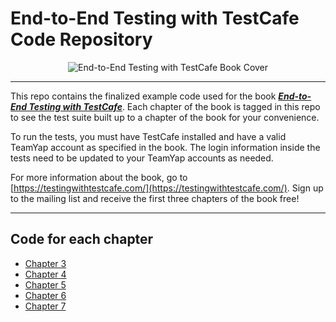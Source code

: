 # End-to-End Testing with TestCafe Code Repository

<p align="center">
  <img src="https://dev-tester.com/content/images/static/testing_with_testcafe_book_cover_small.png" alt="End-to-End Testing with TestCafe Book Cover" />
</p>

---

This repo contains the finalized example code used for the book [**_End-to-End Testing with TestCafe_**](https://testingwithtestcafe.com/). Each chapter of the book is tagged in this repo to see the test suite built up to a chapter of the book for your convenience.

To run the tests, you must have TestCafe installed and have a valid TeamYap account as specified in the book. The login information inside the tests need to be updated to your TeamYap accounts as needed.

For more information about the book, go to [https://testingwithtestcafe.com/](https://testingwithtestcafe.com/). Sign up to the mailing list and receive the first three chapters of the book free!

---

## Code for each chapter

- [Chapter 3](https://github.com/testingwithtestcafe/end_to_end_testing_with_testcafe/tree/chapter-3)
- [Chapter 4](https://github.com/testingwithtestcafe/end_to_end_testing_with_testcafe/tree/chapter-4)
- [Chapter 5](https://github.com/testingwithtestcafe/end_to_end_testing_with_testcafe/tree/chapter-5)
- [Chapter 6](https://github.com/testingwithtestcafe/end_to_end_testing_with_testcafe/tree/chapter-6)
- [Chapter 7](https://github.com/testingwithtestcafe/end_to_end_testing_with_testcafe/tree/chapter-7)
